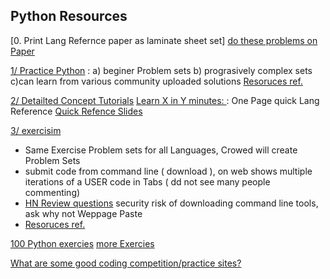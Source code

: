 
Python Resources
----------------
[0. Print Lang Refernce paper as laminate sheet set]
[ do these problems on Paper]()

[1/ Practice Python](http://www.practicepython.org/exercises/) : a) beginer Problem sets b) prograsively complex sets c)can learn from various community uploaded solutions
   [Resoruces ref.](http://www.practicepython.org/resources-for-learners/)
  
[2/ Detailted Concept Tutorials](https://www.programiz.com/python-programming/class)
[ Learn X in Y minutes: ](https://learnxinyminutes.com/docs/python3/): One Page quick Lang Reference
[ Quick Refence Slides](http://pycubator.com/index.html)

[3/ exercisim](http://exercism.io/tracks/python/exercises/leap)
 - Same Exercise Problem sets for all Languages, Crowed will create Problem Sets
 - submit code from command line ( download ), on web shows multiple iterations of a USER code in Tabs ( dd not see many people commenting)
 - [HN Review questions](https://news.ycombinator.com/item?id=9307570) security risk of downloading command line tools, ask why not Weppage Paste
 -  [Resoruces ref.](http://exercism.io/languages/python/learning)
  
[100 Python exercies](https://github.com/zhiwehu/Python-programming-exercises/blob/master/100%2B%20Python%20challenging%20programming%20exercises.txt)
[more Exercies](https://github.com/manahl/PythonTrainingExercises)

[ What are some good coding competition/practice sites?](https://www.quora.com/What-are-some-good-coding-competition-practice-sites)

 
